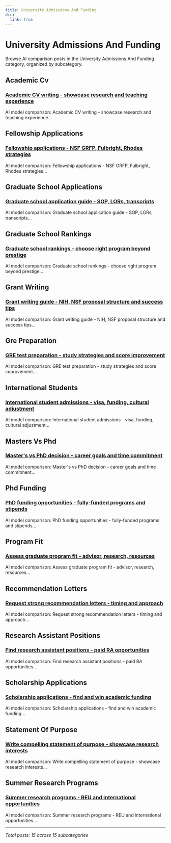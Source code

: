 ```yaml
---
title: University Admissions And Funding
dir:
  link: true
---
```


# University Admissions And Funding

Browse AI comparison posts in the University Admissions And Funding category, organized by subcategory.

## Academic Cv

### [Academic CV writing - showcase research and teaching experience](academic-cv/claude-vs-grok-vs-mistral-academic-cv-1090.md)

AI model comparison: Academic CV writing - showcase research and teaching experience...

## Fellowship Applications

### [Fellowship applications - NSF GRFP, Fulbright, Rhodes strategies](fellowship-applications/deepseek-vs-gemini-vs-grok-fellowship-applications-1489.md)

AI model comparison: Fellowship applications - NSF GRFP, Fulbright, Rhodes strategies...

## Graduate School Applications

### [Graduate school application guide - SOP, LORs, transcripts](graduate-school-applications/chatgpt-vs-deepseek-vs-mistral-graduate-school-applications-8208.md)

AI model comparison: Graduate school application guide - SOP, LORs, transcripts...

## Graduate School Rankings

### [Graduate school rankings - choose right program beyond prestige](graduate-school-rankings/chatgpt-vs-grok-vs-mistral-graduate-school-rankings-8785.md)

AI model comparison: Graduate school rankings - choose right program beyond prestige...

## Grant Writing

### [Grant writing guide - NIH, NSF proposal structure and success tips](grant-writing/deepseek-vs-grok-vs-mistral-grant-writing-7866.md)

AI model comparison: Grant writing guide - NIH, NSF proposal structure and success tips...

## Gre Preparation

### [GRE test preparation - study strategies and score improvement](gre-preparation/gemini-vs-grok-vs-mistral-gre-preparation-6160.md)

AI model comparison: GRE test preparation - study strategies and score improvement...

## International Students

### [International student admissions - visa, funding, cultural adjustment](international-students/chatgpt-vs-claude-vs-gemini-international-students-6886.md)

AI model comparison: International student admissions - visa, funding, cultural adjustment...

## Masters Vs Phd

### [Master's vs PhD decision - career goals and time commitment](masters-vs-phd/chatgpt-vs-claude-vs-gemini-masters-vs-phd-1726.md)

AI model comparison: Master's vs PhD decision - career goals and time commitment...

## Phd Funding

### [PhD funding opportunities - fully-funded programs and stipends](phd-funding/claude-vs-gemini-vs-grok-phd-funding-8204.md)

AI model comparison: PhD funding opportunities - fully-funded programs and stipends...

## Program Fit

### [Assess graduate program fit - advisor, research, resources](program-fit/chatgpt-vs-claude-vs-gemini-program-fit-6154.md)

AI model comparison: Assess graduate program fit - advisor, research, resources...

## Recommendation Letters

### [Request strong recommendation letters - timing and approach](recommendation-letters/chatgpt-vs-deepseek-vs-mistral-recommendation-letters-1827.md)

AI model comparison: Request strong recommendation letters - timing and approach...

## Research Assistant Positions

### [Find research assistant positions - paid RA opportunities](research-assistant-positions/claude-vs-deepseek-vs-mistral-research-assistant-positions-9271.md)

AI model comparison: Find research assistant positions - paid RA opportunities...

## Scholarship Applications

### [Scholarship applications - find and win academic funding](scholarship-applications/deepseek-vs-gemini-vs-mistral-scholarship-applications-7575.md)

AI model comparison: Scholarship applications - find and win academic funding...

## Statement Of Purpose

### [Write compelling statement of purpose - showcase research interests](statement-of-purpose/chatgpt-vs-claude-vs-mistral-statement-of-purpose-4132.md)

AI model comparison: Write compelling statement of purpose - showcase research interests...

## Summer Research Programs

### [Summer research programs - REU and international opportunities](summer-research-programs/chatgpt-vs-claude-vs-deepseek-summer-research-programs-5901.md)

AI model comparison: Summer research programs - REU and international opportunities...

---

*Total posts: 15 across 15 subcategories*
